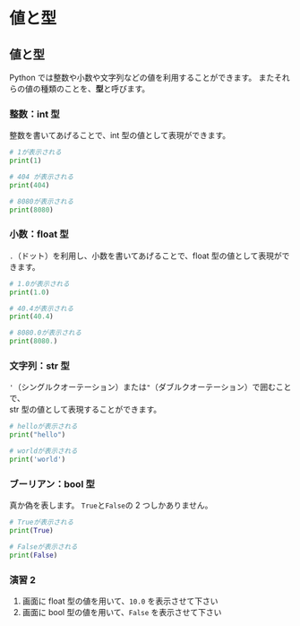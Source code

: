 # 値と型

## 値と型

Python では整数や小数や文字列などの値を利用することができます。
またそれらの値の種類のことを、**型**と呼びます。

### 整数：int 型

整数を書いてあげることで、int 型の値として表現ができます。

```py
# 1が表示される
print(1)

# 404 が表示される
print(404)

# 8080が表示される
print(8080)
```

### 小数：float 型

`.`（ドット）を利用し、小数を書いてあげることで、float 型の値として表現ができます。

```py
# 1.0が表示される
print(1.0)

# 40.4が表示される
print(40.4)

# 8080.0が表示される
print(8080.)
```

### 文字列：str 型

`'`（シングルクオーテーション）または`"`（ダブルクオーテーション）で囲むことで、  
str 型の値として表現することができます。

```py
# helloが表示される
print("hello")

# worldが表示される
print('world')
```

### ブーリアン：bool 型

真か偽を表します。
`True`と`False`の 2 つしかありません。

```py
# Trueが表示される
print(True)

# Falseが表示される
print(False)
```

### 演習 2

1. 画面に float 型の値を用いて、`10.0` を表示させて下さい
2. 画面に bool 型の値を用いて、`False` を表示させて下さい
